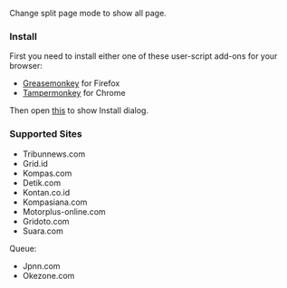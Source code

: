 Change split page mode to show all page.

### Install

First you need to install either one of these user-script add-ons for your browser:

* [Greasemonkey](https://addons.mozilla.org/en-US/firefox/addon/greasemonkey/) for Firefox
* [Tampermonkey](https://chrome.google.com/webstore/detail/tampermonkey/dhdgffkkebhmkfjojejmpbldmpobfkfo) for Chrome

Then open [this](https://raw.githubusercontent.com/gvoze32/antisplitpage/master/antisplitpage.user.js) to show Install dialog.

### Supported Sites

* Tribunnews.com
* Grid.id
* Kompas.com 
* Detik.com 
* Kontan.co.id
* Kompasiana.com
* Motorplus-online.com
* Gridoto.com
* Suara.com

Queue:
* Jpnn.com
* Okezone.com
